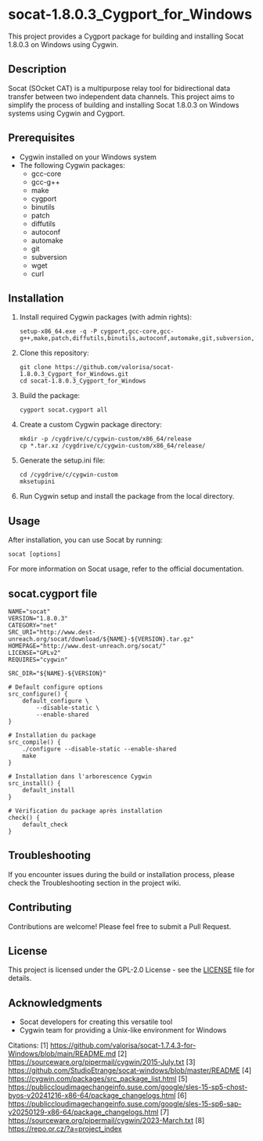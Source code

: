 # socat-1.8.0.3_Cygport_for_Windows

This project provides a Cygport package for building and installing Socat 1.8.0.3 on Windows using Cygwin.

## Description

Socat (SOcket CAT) is a multipurpose relay tool for bidirectional data transfer between two independent data channels. This project aims to simplify the process of building and installing Socat 1.8.0.3 on Windows systems using Cygwin and Cygport.

## Prerequisites

- Cygwin installed on your Windows system
- The following Cygwin packages:
  - gcc-core
  - gcc-g++
  - make
  - cygport
  - binutils
  - patch
  - diffutils
  - autoconf
  - automake
  - git
  - subversion
  - wget
  - curl

## Installation

1. Install required Cygwin packages (with admin rights):
   ```
   setup-x86_64.exe -q -P cygport,gcc-core,gcc-g++,make,patch,diffutils,binutils,autoconf,automake,git,subversion,wget,curl
   ```

2. Clone this repository:
   ```
   git clone https://github.com/valorisa/socat-1.8.0.3_Cygport_for_Windows.git
   cd socat-1.8.0.3_Cygport_for_Windows
   ```

3. Build the package:
   ```
   cygport socat.cygport all
   ```

4. Create a custom Cygwin package directory:
   ```
   mkdir -p /cygdrive/c/cygwin-custom/x86_64/release
   cp *.tar.xz /cygdrive/c/cygwin-custom/x86_64/release/
   ```

5. Generate the setup.ini file:
   ```
   cd /cygdrive/c/cygwin-custom
   mksetupini
   ```

6. Run Cygwin setup and install the package from the local directory.

## Usage

After installation, you can use Socat by running:

```
socat [options]  
```

For more information on Socat usage, refer to the official documentation.

## socat.cygport file

```
NAME="socat"
VERSION="1.8.0.3"
CATEGORY="net"
SRC_URI="http://www.dest-unreach.org/socat/download/${NAME}-${VERSION}.tar.gz"
HOMEPAGE="http://www.dest-unreach.org/socat/"
LICENSE="GPLv2"
REQUIRES="cygwin"

SRC_DIR="${NAME}-${VERSION}"

# Default configure options
src_configure() {
    default_configure \
        --disable-static \
        --enable-shared
}

# Installation du package
src_compile() {
    ./configure --disable-static --enable-shared
    make
}

# Installation dans l'arborescence Cygwin
src_install() {
    default_install
}

# Vérification du package après installation
check() {
    default_check
}
```

## Troubleshooting

If you encounter issues during the build or installation process, please check the Troubleshooting section in the project wiki.

## Contributing

Contributions are welcome! Please feel free to submit a Pull Request.

## License

This project is licensed under the GPL-2.0 License - see the [LICENSE](LICENSE) file for details.

## Acknowledgments

- Socat developers for creating this versatile tool
- Cygwin team for providing a Unix-like environment for Windows

Citations:
[1] https://github.com/valorisa/socat-1.7.4.3-for-Windows/blob/main/README.md
[2] https://sourceware.org/pipermail/cygwin/2015-July.txt
[3] https://github.com/StudioEtrange/socat-windows/blob/master/README
[4] https://cygwin.com/packages/src_package_list.html
[5] https://publiccloudimagechangeinfo.suse.com/google/sles-15-sp5-chost-byos-v20241216-x86-64/package_changelogs.html
[6] https://publiccloudimagechangeinfo.suse.com/google/sles-15-sp6-sap-v20250129-x86-64/package_changelogs.html
[7] https://sourceware.org/pipermail/cygwin/2023-March.txt
[8] https://repo.or.cz/?a=project_index
